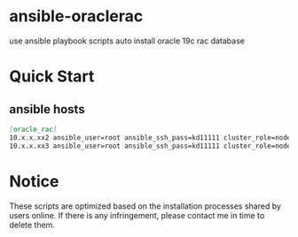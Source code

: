 # ansible-oraclerac
use ansible playbook scripts auto install oracle 19c rac database

# Quick Start
## ansible hosts
```markdown
[oracle_rac]
10.x.x.xx2 ansible_user=root ansible_ssh_pass=kd11111 cluster_role=node1
10.x.x.xx3 ansible_user=root ansible_ssh_pass=kd11111 cluster_role=node2
```

# Notice
These scripts are optimized based on the installation processes shared by users online. If there is any infringement, please contact me in time to delete them.
